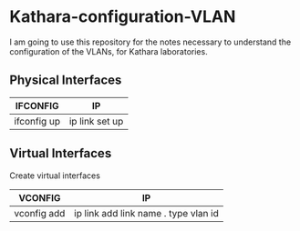 # Kathara-configuration-VLAN
I am going to use this repository for the notes necessary to understand 
the configuration of the VLANs, for Kathara laboratories.

## Physical Interfaces

| IFCONFIG | IP |
| --------- | --------- |
| ifconfig **<interface>** up | ip link set **<interface>** up |

## Virtual Interfaces
Create virtual interfaces

| VCONFIG | IP |
| --------- | --------- |
| vconfig add <interface> <ID> | ip link add link *<interface>* name **<interface>**.**<ID>** type vlan id **<ID>**|
